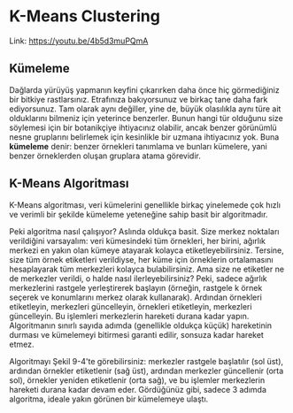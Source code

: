 # K-Means Clustering

Link: https://youtu.be/4b5d3muPQmA

## Kümeleme

Dağlarda yürüyüş yapmanın keyfini çıkarırken daha önce hiç görmediğiniz bir bitkiye rastlarsınız. Etrafınıza bakıyorsunuz ve birkaç tane daha fark ediyorsunuz. Tam olarak aynı değiller,
yine de, büyük olasılıkla aynı türe ait olduklarını bilmeniz için yeterince benzerler. Bunun hangi tür olduğunu size söylemesi için bir botanikçiye ihtiyacınız olabilir, ancak benzer görünümlü nesne gruplarını belirlemek için kesinlikle bir uzmana ihtiyacınız yok. Buna **kümeleme** denir: benzer örnekleri tanımlama ve bunları kümelere, yani benzer örneklerden oluşan gruplara atama görevidir.

## K-Means Algoritması

K-Means algoritması, veri kümelerini genellikle birkaç yinelemede çok hızlı ve verimli bir şekilde kümeleme yeteneğine sahip basit bir algoritmadır.

Peki algoritma nasıl çalışıyor? Aslında oldukça basit. Size merkez noktaları verildiğini varsayalım: veri kümesindeki tüm örnekleri, her birini, ağırlık merkezi en yakın olan kümeye atayarak kolayca etiketleyebilirsiniz. Tersine, size tüm örnek etiketleri verildiyse, her küme için örneklerin ortalamasını hesaplayarak tüm merkezleri kolayca bulabilirsiniz. Ama size ne etiketler ne de merkezler verildi, o halde nasıl ilerleyebilirsiniz? Peki, sadece ağırlık merkezlerini rastgele yerleştirerek başlayın (örneğin, rastgele k örnek seçerek ve konumlarını merkez olarak kullanarak). Ardından örnekleri etiketleyin, merkezleri güncelleyin, örnekleri etiketleyin, merkezleri güncelleyin. Bu işlemleri merkezlerin hareketi durana kadar yapın. Algoritmanın sınırlı sayıda adımda (genellikle oldukça küçük) hareketinin durması ve kümelemeyi bitirmesi garanti edilir, sonsuza kadar hareket etmez. <br>

Algoritmayı Şekil 9-4'te görebilirsiniz: merkezler rastgele başlatılır (sol üst), ardından örnekler etiketlenir (sağ üst), ardından merkezler güncellenir (orta sol), örnekler yeniden etiketlenir (orta sağ), ve bu işlemler merkezlerin hareketi durana kadar devam eder. Gördüğünüz gibi, sadece 3 adımda algoritma, ideale yakın görünen bir kümelemeye ulaştı.
